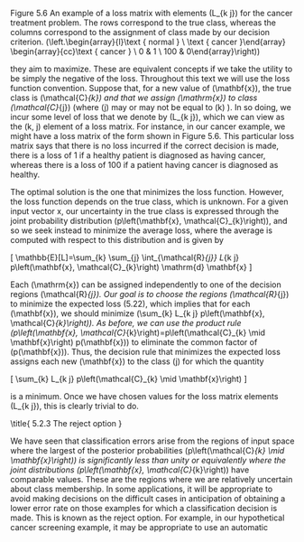 Figure 5.6 An example of a loss matrix with elements \(L_{k j}\) for the cancer treatment problem. The rows correspond to the true class, whereas the columns correspond to the assignment of class made by our decision criterion. \(\left.\begin{array}{l}\text { normal } \\ \text { cancer }\end{array} \begin{array}{cc}\text { cancer } \\ 0 & 1 \\ 100 & 0\end{array}\right)\)

they aim to maximize. These are equivalent concepts if we take the utility to be simply the negative of the loss. Throughout this text we will use the loss function convention. Suppose that, for a new value of \(\mathbf{x}\), the true class is \(\mathcal{C}_{k}\) and that we assign \(\mathrm{x}\) to class \(\mathcal{C}_{j}\) (where \(j\) may or may not be equal to \(k\) ). In so doing, we incur some level of loss that we denote by \(L_{k j}\), which we can view as the \(k, j\) element of a loss matrix. For instance, in our cancer example, we might have a loss matrix of the form shown in Figure 5.6. This particular loss matrix says that there is no loss incurred if the correct decision is made, there is a loss of 1 if a healthy patient is diagnosed as having cancer, whereas there is a loss of 100 if a patient having cancer is diagnosed as healthy.

The optimal solution is the one that minimizes the loss function. However, the loss function depends on the true class, which is unknown. For a given input vector x, our uncertainty in the true class is expressed through the joint probability distribution \(p\left(\mathbf{x}, \mathcal{C}_{k}\right)\), and so we seek instead to minimize the average loss, where the average is computed with respect to this distribution and is given by

\[
\mathbb{E}[L]=\sum_{k} \sum_{j} \int_{\mathcal{R}_{j}} L_{k j} p\left(\mathbf{x}, \mathcal{C}_{k}\right) \mathrm{d} \mathbf{x}
\]

Each \(\mathrm{x}\) can be assigned independently to one of the decision regions \(\mathcal{R}_{j}\). Our goal is to choose the regions \(\mathcal{R}_{j}\) to minimize the expected loss (5.22), which implies that for each \(\mathbf{x}\), we should minimize \(\sum_{k} L_{k j} p\left(\mathbf{x}, \mathcal{C}_{k}\right)\). As before, we can use the product rule \(p\left(\mathbf{x}, \mathcal{C}_{k}\right)=p\left(\mathcal{C}_{k} \mid \mathbf{x}\right) p(\mathbf{x})\) to eliminate the common factor of \(p(\mathbf{x})\). Thus, the decision rule that minimizes the expected loss assigns each new \(\mathbf{x}\) to the class \(j\) for which the quantity

\[
\sum_{k} L_{k j} p\left(\mathcal{C}_{k} \mid \mathbf{x}\right)
\]

is a minimum. Once we have chosen values for the loss matrix elements \(L_{k j}\), this is clearly trivial to do.

\title{
5.2.3 The reject option
}

We have seen that classification errors arise from the regions of input space where the largest of the posterior probabilities \(p\left(\mathcal{C}_{k} \mid \mathbf{x}\right)\) is significantly less than unity or equivalently where the joint distributions \(p\left(\mathbf{x}, \mathcal{C}_{k}\right)\) have comparable values. These are the regions where we are relatively uncertain about class membership. In some applications, it will be appropriate to avoid making decisions on the difficult cases in anticipation of obtaining a lower error rate on those examples for which a classification decision is made. This is known as the reject option. For example, in our hypothetical cancer screening example, it may be appropriate to use an automatic